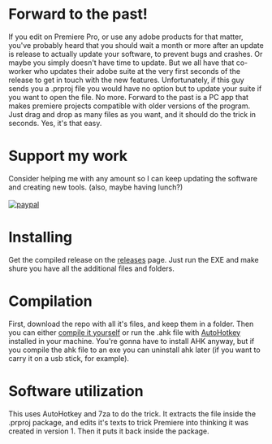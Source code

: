 # Forward to the past!
If you edit on Premiere Pro, or use any adobe products for that matter, you've probably heard that you should wait a month or more after an update is release to actually update your software, to prevent bugs and crashes. Or maybe you simply doesn't have time to update. But we all have that co-worker who updates their adobe suite at the very first seconds of the release to get in touch with the new features. Unfortunately, if this guy sends you a .prproj file you would have no option but to update your suite if you want to open the file. No more.
Forward to the past is a PC app that makes premiere projects compatible with older versions of the program. Just drag and drop as many files as you want, and it should do the trick in seconds. Yes, it's that easy.



# Support my work
Consider helping me with any amount so I can keep updating the software and creating new tools. (also, maybe having lunch?)</br></br>
[![paypal](https://www.paypalobjects.com/en_US/i/btn/btn_donate_LG.gif)](https://www.paypal.com/cgi-bin/webscr?cmd=_s-xclick&hosted_button_id=EEQ5C56XVNBAN&source=url)


# Installing
Get the compiled release on the [releases](https://github.com/bruneleno/ForwardToThePast/releases) page. Just run the EXE and make shure you have all the additional files and folders.


# Compilation
First, download the repo with all it's files, and keep them in a folder. Then you can either <a href="https://www.autohotkey.com/docs/Scripts.htm#ahk2exe">compile it yourself</a> or run the .ahk file with <a href="https://www.autohotkey.com/">AutoHotkey</a> installed in your machine. You're gonna have to install AHK anyway, but if you compile the ahk file to an exe you can uninstall ahk later (if you want to carry it on a usb stick, for example).


# Software utilization
This uses AutoHotkey and 7za to do the trick. It extracts the file inside the .prproj package, and edits it's texts to trick Premiere into thinking it was created in version 1. Then it puts it back inside the package.
